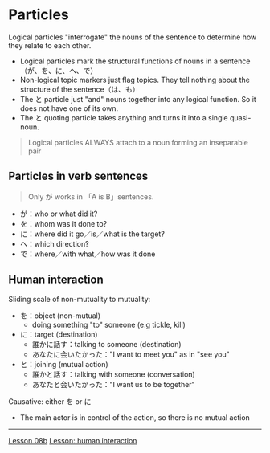 # Particles

Logical particles "interrogate" the nouns of the sentence to determine how they relate to each other.

- Logical particles mark the structural functions of nouns in a sentence （が、を、に、へ、で）
- Non-logical topic markers just flag topics. They tell nothing about the structure of the sentence（は、も）
- The と particle just "and" nouns together into any logical function. So it does not have one of its own.
- The と quoting particle takes anything and turns it into a single quasi-noun.

> Logical particles ALWAYS attach to a noun forming an inseparable pair

## Particles in verb sentences

> Only が works in 「A is B」sentences.

- が：who or what did it?
- を：whom was it done to?
- に：where did it go／is／what is the target?
- へ：which direction?
- で：where／with what／how was it done

## Human interaction

Sliding scale of non-mutuality to mutuality:
- を：object (non-mutual)
	- doing something "to" someone (e.g tickle, kill)
- に：target (destination)
	- 誰かに話す：talking to someone (destination)
	- あなたに会いたかった："I want to meet you" as in "see you"
- と：joining (mutual action)
	- 誰かと話す：talking with someone (conversation)
	- あなたと会いたかった："I want us to be together"

Causative: either を or に
- The main actor is in control of the action, so there is no mutual action

---

[Lesson 08b](https://youtu.be/dwcTI9qvO-U?list=PLg9uYxuZf8x_A-vcqqyOFZu06WlhnypWj)
[Lesson: human interaction](https://youtu.be/gVqs4TzqySw)